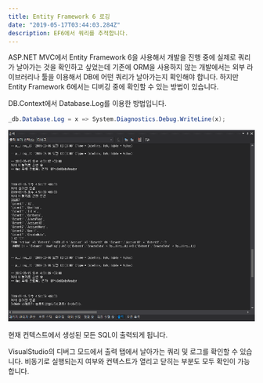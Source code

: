 ```yaml
---
title: Entity Framework 6 로깅
date: "2019-05-17T03:44:03.284Z"
description: EF6에서 쿼리를 추적합니다.
---
```


ASP.NET MVC에서 Entity Framework 6을 사용해서 개발을 진행 중에 실제로 쿼리가 날아가는 것을 확인하고 싶었는데 기존에 ORM을 사용하지 않는 개발에서는 외부 라이브러리나 툴을 이용해서 DB에 어떤 쿼리가 날아가는지 확인해야 합니다. 하지만 Entity Framework 6에서는 디버깅 중에 확인할 수 있는 방법이 있습니다.

DB.Context에서 Database.Log를 이용한 방법입니다.

```csharp
_db.Database.Log = x => System.Diagnostics.Debug.WriteLine(x);
```

![dbcontext-log](./dbcontext-log.png)

현재 컨텍스트에서 생성된 모든 SQL이 출력되게 됩니다.

VisualStudio의 디버그 모드에서 출력 탭에서 날아가는 쿼리 및 로그를 확인할 수 있습니다. 비동기로 실행되는지 여부와 컨텍스트가 열리고 닫히는 부분도 모두 확인이 가능합니다.

